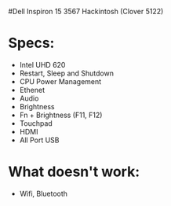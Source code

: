 #Dell Inspiron 15 3567 Hackintosh (Clover 5122)

# Specs:
- Intel UHD 620
- Restart, Sleep and Shutdown
- CPU Power Management
- Ethenet 
- Audio
- Brightness
- Fn + Brightness (F11, F12)
- Touchpad
- HDMI
- All Port USB

# What doesn't work:
- Wifi, Bluetooth
